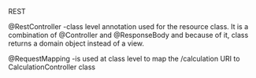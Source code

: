 REST

@RestController
-class level annotation used for the resource class. It is a combination of
@Controller and @ResponseBody and because of it, class returns a domain
object instead of a view.

@RequestMapping
-is used at class level to map the /calculation URI to CalculationController
class